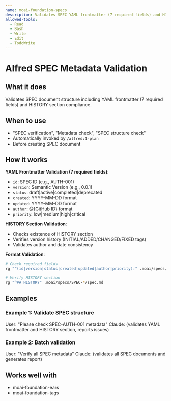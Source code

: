 ```yaml
---
name: moai-foundation-specs
description: Validates SPEC YAML frontmatter (7 required fields) and HISTORY section
allowed-tools:
  - Read
  - Bash
  - Write
  - Edit
  - TodoWrite
---
```


# Alfred SPEC Metadata Validation

## What it does

Validates SPEC document structure including YAML frontmatter (7 required fields) and HISTORY section compliance.

## When to use

- "SPEC verification", "Metadata check", "SPEC structure check"
- Automatically invoked by `/alfred:1-plan`
- Before creating SPEC document

## How it works

**YAML Frontmatter Validation (7 required fields)**:
- `id`: SPEC ID (e.g., AUTH-001)
- `version`: Semantic Version (e.g., 0.0.1)
- `status`: draft|active|completed|deprecated
- `created`: YYYY-MM-DD format
- `updated`: YYYY-MM-DD format
- `author`: @{GitHub ID} format
- `priority`: low|medium|high|critical

**HISTORY Section Validation**:
- Checks existence of HISTORY section
- Verifies version history (INITIAL/ADDED/CHANGED/FIXED tags)
- Validates author and date consistency

**Format Validation**:
```bash
# Check required fields
rg "^(id|version|status|created|updated|author|priority):" .moai/specs/SPEC-*/spec.md

# Verify HISTORY section
rg "^## HISTORY" .moai/specs/SPEC-*/spec.md
```

## Examples

### Example 1: Validate SPEC structure
User: "Please check SPEC-AUTH-001 metadata"
Claude: (validates YAML frontmatter and HISTORY section, reports issues)

### Example 2: Batch validation
User: "Verify all SPEC metadata"
Claude: (validates all SPEC documents and generates report)
## Works well with

- moai-foundation-ears
- moai-foundation-tags
